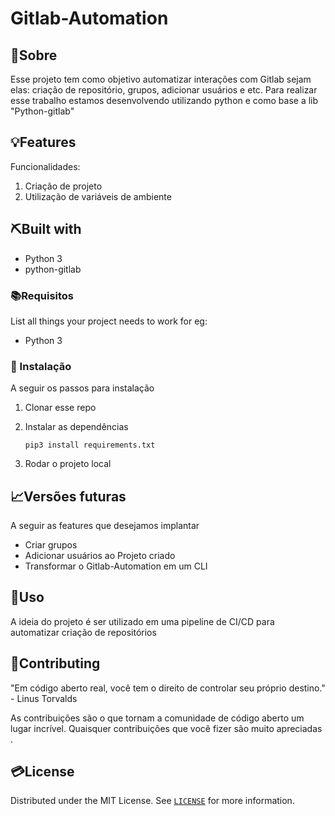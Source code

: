 
# Gitlab-Automation
## 🧐Sobre

Esse projeto tem como objetivo automatizar interações com Gitlab sejam elas: criação de repositório, grupos, adicionar usuários e etc.
Para realizar esse trabalho estamos desenvolvendo utilizando python e como base a lib "Python-gitlab"

## 💡Features

Funcionalidades:
1. Criação de projeto
2. Utilização de variáveis de ambiente

## ⛏️Built with

-   Python 3
-   python-gitlab 

### 📚Requisitos 

List all things your project needs to work for eg:

-   Python 3


### 🧰 Instalação

A seguir os passos para instalação

1. Clonar esse repo
2. Instalar as dependências

    ```
    pip3 install requirements.txt
    ```

3. Rodar o projeto local


## 📈Versões futuras

A seguir as features que desejamos implantar

-   Criar grupos
-   Adicionar usuários ao Projeto criado
-   Transformar o Gitlab-Automation em um CLI

## 🎈Uso

A ideia do projeto é ser utilizado em uma pipeline de CI/CD para automatizar criação de repositórios


## 📖Contributing

"Em código aberto real, você tem o direito de controlar seu próprio destino." - Linus Torvalds

As contribuições são o que tornam a comunidade de código aberto um lugar incrível. Quaisquer contribuições que você fizer são muito apreciadas .


## 💳License

<!-- Mention your project licence here and also link to that file -->

Distributed under the MIT License. See [`LICENSE`](LICENCE) for more information.
